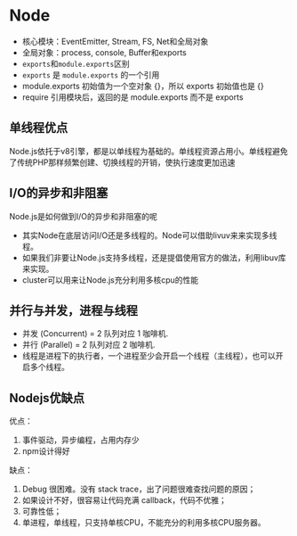 # Node

- 核心模块：EventEmitter, Stream, FS, Net和全局对象
- 全局对象：process, console, Buffer和exports
- `exports`和`module.exports`区别
- `exports` 是 `module.exports` 的一个引用
- module.exports 初始值为一个空对象 {}，所以 exports 初始值也是 {}
- require 引用模块后，返回的是 module.exports 而不是 exports

## 单线程优点
Node.js依托于v8引擎，都是以单线程为基础的。单线程资源占用小。单线程避免了传统PHP那样频繁创建、切换线程的开销，使执行速度更加迅速

## I/O的异步和非阻塞
Node.js是如何做到I/O的异步和非阻塞的呢
- 其实Node在底层访问I/O还是多线程的。Node可以借助livuv来来实现多线程。
- 如果我们非要让Node.js支持多线程，还是提倡使用官方的做法，利用libuv库来实现。
- cluster可以用来让Node.js充分利用多核cpu的性能

## 并行与并发，进程与线程

- 并发 (Concurrent) = 2 队列对应 1 咖啡机.
- 并行 (Parallel) = 2 队列对应 2 咖啡机.
- 线程是进程下的执行者，一个进程至少会开启一个线程（主线程），也可以开启多个线程。

## Nodejs优缺点

优点：
1. 事件驱动，异步编程，占用内存少
2. npm设计得好

缺点：
1. Debug 很困难。没有 stack trace，出了问题很难查找问题的原因；
2. 如果设计不好，很容易让代码充满 callback，代码不优雅；
3. 可靠性低；
4. 单进程，单线程，只支持单核CPU，不能充分的利用多核CPU服务器。

